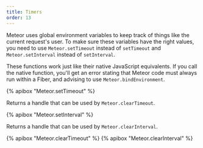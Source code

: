```yaml
---
title: Timers
order: 13
---
```


Meteor uses global environment variables
to keep track of things like the current request's user.  To make sure
these variables have the right values, you need to use
`Meteor.setTimeout` instead of `setTimeout` and `Meteor.setInterval`
instead of `setInterval`.

These functions work just like their native JavaScript equivalents.
If you call the native function, you'll get an error stating that Meteor
code must always run within a Fiber, and advising to use
`Meteor.bindEnvironment`.

{% apibox "Meteor.setTimeout" %}

Returns a handle that can be used by `Meteor.clearTimeout`.

{% apibox "Meteor.setInterval" %}

Returns a handle that can be used by `Meteor.clearInterval`.

{% apibox "Meteor.clearTimeout" %}
{% apibox "Meteor.clearInterval" %}
